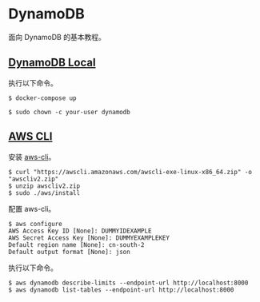 # DynamoDB

面向 DynamoDB 的基本教程。

## [DynamoDB Local](https://docs.aws.amazon.com/amazondynamodb/latest/developerguide/DynamoDBLocal.html)

执行以下命令。

```
$ docker-compose up

$ sudo chown -c your-user dynamodb
```

## [AWS CLI](https://docs.aws.amazon.com/cli/latest/userguide/getting-started-install.html)

安装 [aws-cli](https://hub.docker.com/r/amazon/aws-cli)。

```
$ curl "https://awscli.amazonaws.com/awscli-exe-linux-x86_64.zip" -o "awscliv2.zip"
$ unzip awscliv2.zip
$ sudo ./aws/install
```

配置 aws-cli。

```
$ aws configure
AWS Access Key ID [None]: DUMMYIDEXAMPLE
AWS Secret Access Key [None]: DUMMYEXAMPLEKEY
Default region name [None]: cn-south-2
Default output format [None]: json
```

执行以下命令。

```
$ aws dynamodb describe-limits --endpoint-url http://localhost:8000
$ aws dynamodb list-tables --endpoint-url http://localhost:8000
```
